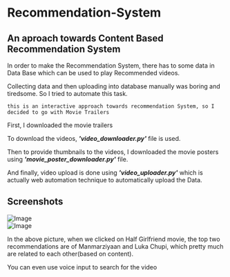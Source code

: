 # Recommendation-System
## An aproach towards Content Based Recommendation System

In order to make the Recommendation System, there has to some data in Data Base which can be used to play Recommended videos.  

Collecting data and then uploading into database manually was boring and tiredsome. So I tried to automate this task.  

```this is an interactive approach towards recommendation System, so I decided to go with Movie Trailers```

First, I downloaded the movie trailers

To download the videos, ***'video_downloader.py'*** file is used.  

Then to provide thumbnails to the videos, I downloaded the movie posters using ***'movie_poster_downloader.py'*** file.  

And finally, video upload is done using ***'video_uploader.py'*** which is actually web automation technique to automatically upload the Data.  

## Screenshots
![Image](https://github.com/shubhamjain31/Recommendation-System/blob/master/ScreenShots/One.png)  
![Image](https://github.com/shubhamjain31/Recommendation-System/blob/master/ScreenShots/Video%20Play%20Page.png)  

In the above picture, when we clicked on Half Girlfriend movie, the top two recommendations are of Manmarziyaan and Luka Chupi, which pretty much are related to each other(based on content).  

You can even use voice input to search for the video
